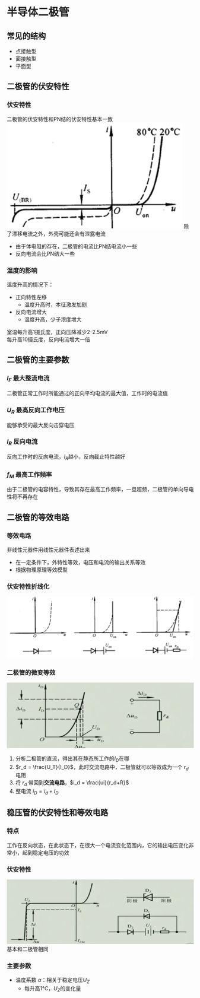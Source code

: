 # 半导体二极管
## 常见的结构
+ 点接触型
+ 面接触型
+ 平面型

## 二极管的伏安特性
### 伏安特性
二极管的伏安特性和PN结的伏安特性基本一致
![Pasted image 20210919174104](../../../../../pictures/Pasted%20image%2020210919174104.png)
除了漂移电流之外，外壳可能还会有泄露电流

+ 由于体电阻的存在，二极管的电流比PN结电流小一些
+ 反向电流会比PN结大一些

### 温度的影响
温度升高的情况下：
+ 正向特性左移
	+ 温度升高时，本征激发加剧
+ 反向电流增大
	+ 温度升高，少子浓度增大

室温每升高1摄氏度，正向压降减少2-2.5mV  
每升高10摄氏度，反向电流增大一倍

## 二极管的主要参数
### $I_F$ 最大整流电流
二极管正常工作时所能通过的正向平均电流的最大值，工作时的电流值  

### $U_R$ 最高反向工作电压
能够承受的最大反向击穿电压

### $I_R$ 反向电流
反向工作时的反向电流，$I_R$越小，反向截止特性越好

### $f_M$ 最高工作频率
由于二极管的电容特性，导致其存在最高工作频率，一旦超频，二极管的单向导电性将不再存在  

## 二极管的等效电路
### 等效电路
非线性元器件用线性元器件表述出来

+ 在一定条件下，外特性等效，电压和电流的输出关系等效
+ 根据物理原理等效模型

### 伏安特性折线化
![Pasted image 20210919180316](../../../../../pictures/Pasted%20image%2020210919180316.png)


### 二极管的微变等效
![Pasted image 20210919183304](../../../../../pictures/Pasted%20image%2020210919183304.png)
1. 分析二极管的直流，得出其在静态所工作的$I_D$在哪
2. $r_d = \frac{U_T}{I_D}$，此时交流电路中，二极管就可以等效成为一个 $r_d$ 电阻 
3. 将 $r_d$ 带回到**交流电路**，$i_d = \frac{ui}{r_d+R}$
4. 整电流 $i_D=i_d+I_D$

## 稳压管的伏安特性和等效电路
### 特点
工作在反向状态，在此状态下，在很大一个电流变化范围内，它的输出电压变化非常小，起到稳定电压的功效  

### 伏安特性
![Pasted image 20210919183502](../../../../../pictures/Pasted%20image%2020210919183502.png)
基本和二极管相同

### 主要参数
+ 温度系数 $\alpha$：相关于稳定电压$U_Z$
	+ 每升高1°C，$U_Z$的变化量












